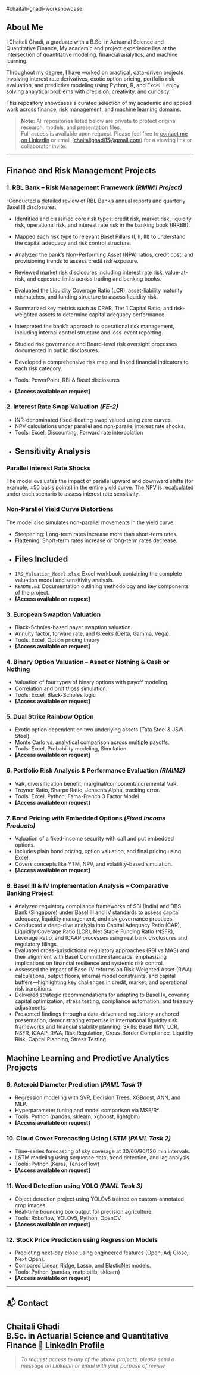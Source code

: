 #chaitali-ghadi-workshowcase


## About Me

I Chaitali Ghadi, a graduate with a B.Sc. in Actuarial Science and Quantitative Finance,
My academic and project experience lies at the intersection of quantitative modeling, financial analytics, and machine learning.

Throughout my degree, I have worked on practical, data-driven projects involving interest rate derivatives, exotic option pricing, portfolio risk evaluation, and predictive modeling using Python, R, and Excel. I enjoy solving analytical problems with precision, creativity, and curiosity.

This repository showcases a curated selection of my academic and applied work across finance, risk management, and machine learning domains.

> **Note:** All repositories listed below are private to protect original research, models, and presentation files.  
> Full access is available upon request. Please feel free to [contact me on LinkedIn](https://www.linkedin.com/in/chaitali-ghadi-apr15) or email (chaitalighadi15@gmail.com) for a viewing link or collaborator invite.

---

## Finance and Risk Management Projects

### 1. RBL Bank – Risk Management Framework *(RMIM1 Project)*
-Conducted a detailed review of RBL Bank’s annual reports and quarterly Basel III disclosures.
- Identified and classified core risk types: credit risk, market risk, liquidity risk, operational risk, and interest rate risk in the banking book (IRRBB).
- Mapped each risk type to relevant Basel Pillars (I, II, III) to understand the capital adequacy and risk control structure.
- Analyzed the bank’s Non-Performing Asset (NPA) ratios, credit cost, and provisioning trends to assess credit risk exposure.
- Reviewed market risk disclosures including interest rate risk, value-at-risk, and exposure limits across trading and banking books.
- Evaluated the Liquidity Coverage Ratio (LCR), asset-liability maturity mismatches, and funding structure to assess liquidity risk.
- Summarized key metrics such as CRAR, Tier 1 Capital Ratio, and risk-weighted assets to determine capital adequacy performance.
- Interpreted the bank’s approach to operational risk management, including internal control structure and loss-event reporting.
- Studied risk governance and Board-level risk oversight processes documented in public disclosures.
- Developed a comprehensive risk map and linked financial indicators to each risk category.

- Tools: PowerPoint, RBI & Basel disclosures
- **[Access available on request]**

### 2. Interest Rate Swap Valuation *(FE-2)*
- INR-denominated fixed-floating swap valued using zero curves.
- NPV calculations under parallel and non-parallel interest rate shocks.
- Tools: Excel, Discounting, Forward rate interpolation
- ## Sensitivity Analysis

### Parallel Interest Rate Shocks
The model evaluates the impact of parallel upward and downward shifts (for example, ±50 basis points) in the entire yield curve. The NPV is recalculated under each scenario to assess interest rate sensitivity.

### Non-Parallel Yield Curve Distortions
The model also simulates non-parallel movements in the yield curve:
- Steepening: Long-term rates increase more than short-term rates.
- Flattening: Short-term rates increase or long-term rates decrease.
- ## Files Included
- `IRS_Valuation_Model.xlsx`: Excel workbook containing the complete valuation model and sensitivity analysis.
- `README.md`: Documentation outlining methodology and key components of the project.
- **[Access available on request]**

### 3. European Swaption Valuation
- Black-Scholes-based payer swaption valuation.
- Annuity factor, forward rate, and Greeks (Delta, Gamma, Vega).
- Tools: Excel, Option pricing theory
- **[Access available on request]**

### 4. Binary Option Valuation – Asset or Nothing & Cash or Nothing
- Valuation of four types of binary options with payoff modeling.
- Correlation and profit/loss simulation.
- Tools: Excel, Black-Scholes logic
- **[Access available on request]**

### 5. Dual Strike Rainbow Option
- Exotic option dependent on two underlying assets (Tata Steel & JSW Steel).
- Monte Carlo vs. analytical comparison across multiple payoffs.
- Tools: Excel, Probability modeling, Simulation
- **[Access available on request]**

### 6. Portfolio Risk Analysis & Performance Evaluation *(RMIM2)*
- VaR, diversification benefit, marginal/component/incremental VaR.
- Treynor Ratio, Sharpe Ratio, Jensen’s Alpha, tracking error.
- Tools: Excel, Python, Fama-French 3 Factor Model
- **[Access available on request]**

### 7. Bond Pricing with Embedded Options *(Fixed Income Products)*
- Valuation of a fixed-income security with call and put embedded options.
- Includes plain bond pricing, option valuation, and final pricing using Excel.
- Covers concepts like YTM, NPV, and volatility-based simulation.
- **[Access available on request]**

###  8. Basel III & IV Implementation Analysis – Comparative Banking Project
-  Analyzed regulatory compliance frameworks of SBI (India) and DBS Bank (Singapore) under Basel III and IV standards to assess capital adequacy, liquidity management, and risk governance practices.
-  Conducted a deep-dive analysis into Capital Adequacy Ratio (CAR), Liquidity Coverage Ratio (LCR), Net Stable Funding Ratio (NSFR), Leverage Ratio, and ICAAP processes using real bank disclosures and regulatory filings.
-  Evaluated cross-jurisdictional regulatory approaches (RBI vs MAS) and their alignment with Basel Committee standards, emphasizing implications on financial resilience and systemic risk control.
-  Assessed the impact of Basel IV reforms on Risk-Weighted Asset (RWA) calculations, output floors, internal model constraints, and capital buffers—highlighting key challenges in credit, market, and operational risk transitions.
-  Delivered strategic recommendations for adapting to Basel IV, covering capital optimization, stress testing, compliance automation, and treasury adjustments.
-  Presented findings through a data-driven and regulatory-anchored presentation, demonstrating expertise in international liquidity risk frameworks and financial stability planning.
Skills: Basel III/IV, LCR, NSFR, ICAAP, RWA, Risk Regulation, Cross-Border Compliance, Liquidity Risk, Capital Planning, Stress Testing

##  Machine Learning and Predictive Analytics Projects

### 9. Asteroid Diameter Prediction *(PAML Task 1)*
- Regression modeling with SVR, Decision Trees, XGBoost, ANN, and MLP.
- Hyperparameter tuning and model comparison via MSE/R².
- Tools: Python (pandas, sklearn, xgboost, lightgbm)
- **[Access available on request]**

### 10. Cloud Cover Forecasting Using LSTM *(PAML Task 2)*
- Time-series forecasting of sky coverage at 30/60/90/120 min intervals.
- LSTM modeling using sequence data, trend detection, and lag analysis.
- Tools: Python (Keras, TensorFlow)
- **[Access available on request]**

### 11. Weed Detection using YOLO *(PAML Task 3)*
- Object detection project using YOLOv5 trained on custom-annotated crop images.
- Real-time bounding box output for precision agriculture.
- Tools: Roboflow, YOLOv5, Python, OpenCV
- **[Access available on request]**

### 12. Stock Price Prediction using Regression Models
- Predicting next-day close using engineered features (Open, Adj Close, Next Open).
- Compared Linear, Ridge, Lasso, and ElasticNet models.
- Tools: Python (pandas, matplotlib, sklearn)
- **[Access available on request]**

---

## 📬 Contact

**Chaitali Ghadi**  
B.Sc. in Actuarial Science and Quantitative Finance 
🔗 [LinkedIn Profile](www.linkedin.com/in/chaitali-ghadi-apr15)  
---

> *To request access to any of the above projects, please send a message on LinkedIn or email with your purpose of review.*
